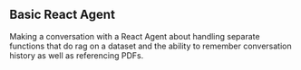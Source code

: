 ## Basic React Agent

Making a conversation with a React Agent about handling separate functions that do rag on a dataset and the ability to remember conversation history as well as referencing PDFs.